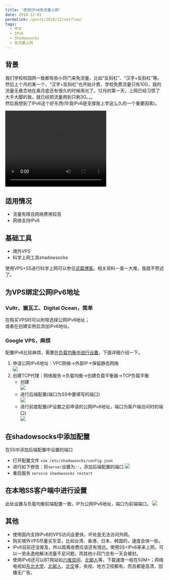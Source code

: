 ```yaml
---
title: '使用IPv6免流量上网'
date: 2018-12-01
permalink: /posts/2018/12/netflow/
tags:
  - 中文
  - IPv6
  - Shadowsocks
  - 免流量上网
---
```


## 背景

我们学校校园网一致都有些小窍门来免流量，比如“反斜杠”、“汉字+反斜杠”等。然后上个月的某一个，“汉字+反斜杠”也开始计费，学校免费流量只有10G，我的流量无悬念地在离月底还有很久的时候用光了。12月的第一天，上网已经习惯了大手大脚的我，就已经把流量用到只剩3G。。。  
然后我想到了IPv6这个好东西(毕竟IPv6是支撑我上学这么久的一个重要因素)。

<video src="https://lijian.ac.cn/files/ipv6_vps.mp4" width="320" height="240" controls="controls">
Your browser does not support the video tag.
</video>

## 适用情况

* 流量有限且网络费用较高
* 网络支持IPv6

## 基础工具

* 境外VPS
* 科学上网工具shadowsocks  

使用VPS+SS进行科学上网可以参见[这篇博客](https://lijian.ac.cn/posts/2018/06/vps-ss/)。相关资料一查一大堆，我就不赘述了。

## 为VPS绑定公网IPv6地址
### Vultr、搬瓦工、Digital Ocean，简单   
  在购买VPS时可以附带选择公网IPv6地址；  
  或者在创建实例后添加IPv6地址。
### Google VPS，麻烦  
  配置IPv6比较麻烦，需要[在负载均衡中进行设置](https://cloud.google.com/compute/docs/load-balancing/ipv6)，下面详细介绍一下。  
1. 申请公网IPv6地址：VPC网络->外部IP->保留静态网络  
   ![](https://lijian.ac.cn/files/ipv6-public.png)
2. 创建TCP代理：网络服务->负载均衡->创建负载平衡器->TCP负载平衡  
   * 创建  
   ![](https://lijan.ac.cn/files/create_balancing.png)
   * 进行后端配置(端口为SS中要填写的端口)  
   ![](https://lijan.ac.cn/files/backend.png)
   * 进行前度配置(IP设置之前申请的公网IPv6地址，端口为客户端访问时的端口)  
   ![](https://lijan.ac.cn/files/frontend.png)

## 在shadowsocks中添加配置
在SS中添加后端配置中设置的端口
* 打开配置文件
```vim /etc/shadowsocks/config.json```
* 进行如下修改：将`server`设置为`::`，添加后端配置的端口
![](https://lijan.ac.cn/files/ss_config.png)
* 重启服务
```service shadowsocks restart```

## 在本地SS客户端中进行设置
此处设置与负载均衡前端配置一致，IP为公网IPv6地址，端口为前端端口。
![](https://lijan.ac.cn/files/ss_client_config.png)

## 其他
* 使用国内支持IPv6的VPS访问会更快，坏处是无法访问外网。
* 购买境外VPS尽量买东亚，比如台湾、香港、日本、韩国的，速度会快一些。
* IPv6目前还没普及，所以距离收费应该还有很远。使用SS+IPv6来来上网，可以一劳永逸地解决流量不足问题，而其他小窍门总有一天会被封。
* 使用IPv6还可以BT网站如[六维空间](http://bt.neu.edu.cn/)、[北邮人](https://bt.byr.cn/)等，下载速度一般在50M+；网络电视如[东北大学](http://hdtv.neu6.edu.cn/)、[北邮人](http://tv.byr.cn/)、[北交](http://ipv6.bjtu.edu.cn/)等，央视、地方卫视都有，而且都是高清，回播无广告。